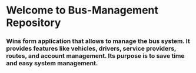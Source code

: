 # Welcome to Bus-Management Repository

### Wins form application that allows to manage the bus system. It provides features like vehicles, drivers, service providers, routes, and account management. Its purpose is to save time and easy system management.